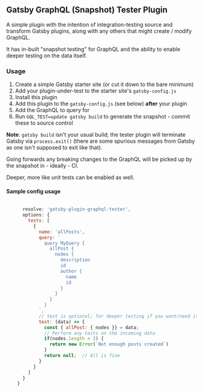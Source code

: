 Gatsby GraphQL (Snapshot) Tester Plugin
--------

A simple plugin with the intention of integration-testing source and transform Gatsby plugins, along with any others that might create / modify GraphQL.

It has in-built "snapshot testing" for GraphQL and the ability to enable deeper testing on the data itself.

### Usage

1. Create a simple Gatsby starter site (or cut it down to the bare minimum)
2. Add your plugin-under-test to the starter site's `gatsby-config.js`
3. Install this plugin
4. Add this plugin to the `gatsby-config.js` (see below) **after** your plugin
5. Add the GraphQL to query for
6. Run `GQL_TEST=update gatsby build` to generate the snapshot - commit these to source control

**Note**: `gatsby build` isn't your usual build; the tester plugin will terminate Gatsby via `process.exit()` (there are some spurious messages from Gatsby as one isn't supposed to exit like that).

Going forwards any breaking changes to the GraphQL will be picked up by the snapshot in - ideally - CI.

Deeper, more like unit tests can be enabled as well.

#### Sample config usage

```javascript

      resolve: 'gatsby-plugin-graphql-tester',
      options: {
        tests: [
          {
            name: 'allPosts',
            query: `
              query MyQuery {
                allPost {
                  nodes {
                    description
                    id
                    author {
                      name
                      id
                    }
                  }
                }
              }
            `,
            // test is optional; for deeper testing if you want/need it
            test: (data) => {
              const { allPost: { nodes }} = data;
              // Perform any tests on the incoming data
              if(nodes.length < 2) {
                return new Error(`Not enough posts created`)
              }
              return null;  // All is fine
            }
          }
        ]
      }
    }
```